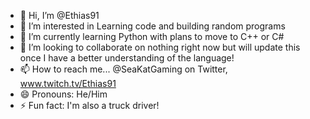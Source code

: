 - 👋 Hi, I’m @Ethias91
- 👀 I’m interested in Learning code and building random programs
- 🌱 I’m currently learning Python with plans to move to C++ or C#
- 💞️ I’m looking to collaborate on nothing right now but will update this once I have a better understanding of the language!
- 📫 How to reach me... @SeaKatGaming on Twitter, www.twitch.tv/Ethias91 
- 😄 Pronouns: He/Him
- ⚡ Fun fact: I'm also a truck driver! 

<!---
Ethias91/Ethias91 is a ✨ special ✨ repository because its `README.md` (this file) appears on your GitHub profile.
You can click the Preview link to take a look at your changes.
--->
